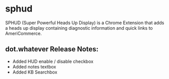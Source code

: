 # sphud
SPHUD (Super Powerful Heads Up Display) is a Chrome Extension that adds a heads up display containing diagnostic information and quick links to AmeriCommerce.

## dot.whatever Release Notes: 

* Added HUD enable / disable checkbox
* Added notes textbox
* Added KB Searchbox
